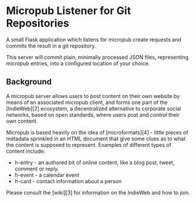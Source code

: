 # Micropub Listener for Git Repositories

A small Flask application which listens for micropub create requests
and commits the result in a git repository.

This server will commit plain, minimally processed JSON files,
representing micropub entries, into a configured location of your choice.

## Background

A micropub server allows users to post content on their own website by means
of an associated micropub client, and forms one part of the [IndieWeb][2]
ecosystem, a decentralized alternative to corporate social networks, based
on open standards, where users post and *control* their own content.

Micropub is based heavily on the idea of [microformats][4] - little pieces
of metadata sprinkled in an HTML document that give some clues as to what
the content is supposed to represent.  Examples of different types of
content include:

* h-entry - an authored bit of online content, like a blog post, tweet,
  comment or reply.
* h-event - a calendar event
* h-card - contact information about a person

Please consult the [wiki][3] for information on the IndieWeb and how to
join.
